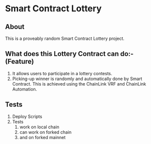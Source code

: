 # Smart Contract Lottery

## About
This is a proveably random Smart Contract Lottery project.

## What does this Lottery Contract can do:- (Feature)

1. It allows users to participate in a lottery contests.
2. Picking-up winner is randomly and automatically done by Smart Contract. This is achieved using the ChainLink VRF and ChainLink Automation.

## Tests

1. Deploy Scripts
2. Tests
   1. work on local chain 
   2. can work on forked chain
   3. and on forked mainnet